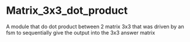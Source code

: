 # Matrix_3x3_dot_product
A module that do dot product between 2 matrix 3x3 that was driven by an fsm to sequentially give the output into the 3x3 answer matrix
